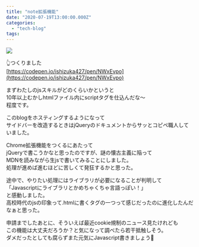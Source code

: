 ```yaml
---
title: "note拡張機能"
date: "2020-07-19T13:00:00.000Z"
categories: 
  - "tech-blog"
tags: 
---
```


![](/images/note.gif)

👆つくりました  
[https://codepen.io/ishizuka427/pen/NWxEvpo](https://codepen.io/ishizuka427/pen/NWxEvpo)

まずわたしのjsスキルがどのくらいかというと  
10年以上むかしhtmlファイル内にscriptタグを仕込んだな〜  
程度です。

このblogをホスティングするようになって  
サイドバーを改造するときはjQueryのドキュメントからサッとコピペ職人していました。

Chrome拡張機能をつくるにあたって  
jQueryで書こうかなと思ったのですが、謎の懐古主義に陥って  
MDNを読みながら生jsで書いてみることにしました。  
処理が進めば進むほどに苦しくて発狂するかと思った。

途中で、やりたい処理にはライブラリが必要になることが判明して  
「Javascriptにライブラリとかめちゃくちゃ言語っぽい！」  
と感動しました。  
高校時代のjsの印象って.htmlに書くタグの一つって感じだったのに進化したんだなぁと思った。

申請までしたあとに、そういえば最近cookie規制のニュース見たけれども  
この機能は大丈夫だろうか？と気になって調べたら若干抵触しそう。  
ダメだったとしても腐らずまた元気にJavascript書きましょう🙌
